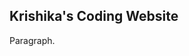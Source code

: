 <!DOCTYPE html>
<html>
<body>

<h2 title="I'm a header">Krishika's Coding Website</h2>

<p title="I'm a tooltip">Paragraph.</p>

</body>
</html>
